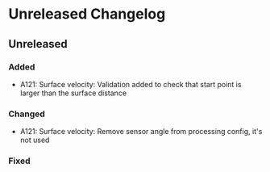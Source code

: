# Unreleased Changelog

## Unreleased

### Added
- A121: Surface velocity: Validation added to check that start point is
  larger than the surface distance

### Changed
- A121: Surface velocity: Remove sensor angle from processing config, it's not used

### Fixed
